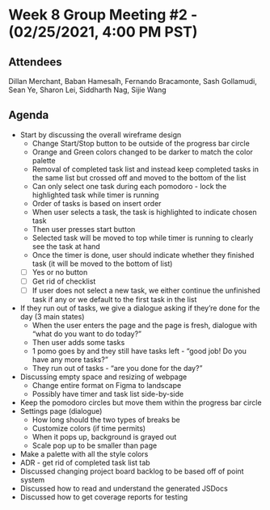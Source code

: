 # Week 8 Group Meeting #2 - (02/25/2021, 4:00 PM PST)

## Attendees
Dillan Merchant, Baban Hamesalh, Fernando Bracamonte, Sash Gollamudi, Sean Ye, Sharon Lei, Siddharth Nag, Sijie Wang

## Agenda
- Start by discussing the overall wireframe design
  - Change Start/Stop button to be outside of the progress bar circle
  - Orange and Green colors changed to be darker to match the color palette
  - Removal of completed task list and instead keep completed tasks in the same list but crossed off and moved to the bottom of the list
  - Can only select one task during each pomodoro - lock the highlighted task while timer is running
  - Order of tasks is based on insert order
  - When user selects a task, the task is highlighted to indicate chosen task
  - Then user presses start button
  - Selected task will be moved to top while timer is running to clearly see the task at hand
  - Once the timer is done, user should indicate whether they finished task (it will be moved to the bottom of list)
  - [ ] Yes or no button
  - [ ] Get rid of checklist
  - [ ] If user does not select a new task, we either continue the unfinished task if any or we default to the first task in the list

- If they run out of tasks, we give a dialogue asking if they’re done for the day (3 main states)
  - When the user enters the page and the page is fresh, dialogue with “what do you want to do today?”
  - Then user adds some tasks
  - 1 pomo goes by and they still have tasks left - “good job! Do you have any more tasks?”
  - They run out of tasks - “are you done for the day?”
- Discussing empty space and resizing of webpage
  - Change entire format on Figma to landscape
  - Possibly have timer and task list side-by-side
- Keep the pomodoro circles but move them within the progress bar circle
- Settings page (dialogue)
  - How long should the two types of breaks be
  - Customize colors (if time permits)
  - When it pops up, background is grayed out
  - Scale pop up to be smaller than page
- Make a palette with all the style colors
- ADR - get rid of completed task list tab
- Discussed changing project board backlog to be based off of point system
- Discussed how to read and understand the generated JSDocs
- Discussed how to get coverage reports for testing
